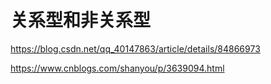 # 关系型和非关系型

https://blog.csdn.net/qq_40147863/article/details/84866973

https://www.cnblogs.com/shanyou/p/3639094.html
